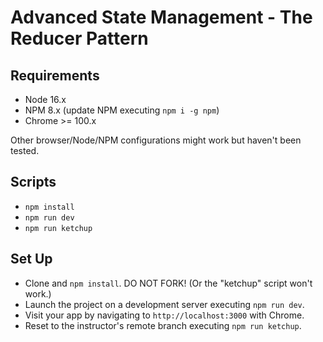 # Advanced State Management - The Reducer Pattern

## Requirements

- Node 16.x
- NPM 8.x (update NPM executing `npm i -g npm`)
- Chrome >= 100.x

Other browser/Node/NPM configurations might work but haven't been tested.

## Scripts

- `npm install`
- `npm run dev`
- `npm run ketchup`

## Set Up

- Clone and `npm install`. DO NOT FORK! (Or the "ketchup" script won't work.)
- Launch the project on a development server executing `npm run dev`.
- Visit your app by navigating to `http://localhost:3000` with Chrome.
- Reset to the instructor's remote branch executing `npm run ketchup`.
